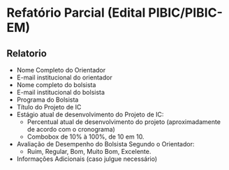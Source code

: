# Refatório Parcial (Edital PIBIC/PIBIC-EM)

## Relatorio

- Nome Completo do Orientador
- E-mail institucional do orientador
- Nome completo do bolsista
- E-mail institucional do bolsista
- Programa do Bolsista
- Título do Projeto de IC
- Estágio atual de desenvolvimento do Projeto de IC:
  - Percentual atual de desenvolvimento do projeto (aproximadamente de acordo com o cronograma)
  - Combobox de 10% à 100%, de 10 em 10.
- Avaliação de Desempenho do Bolsista Segundo o Orientador:
  - Ruim, Regular, Bom, Muito Bom, Excelente.
- Informações Adicionais (caso julgue necessário)
